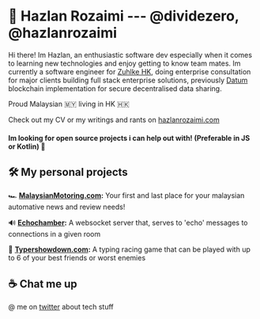 # 🦊 Hazlan Rozaimi --- @dividezero, @hazlanrozaimi

Hi there! Im Hazlan, an enthusiastic software dev especially when it comes to learning new technologies and enjoy getting to know team mates. Im currently a software engineer for [Zuhlke HK](https://www.zuhlke.asia/), doing enterprise consultation for major clients building full stack enterprise solutions, previously [Datum](https://datum.org/) blockchain implementation for secure decentralised data sharing.

Proud Malaysian 🇲🇾 living in HK 🇭🇰

Check out my CV or my writings and rants on [hazlanrozaimi.com](https://hazlanrozaimi.com)

#### Im looking for open source projects i can help out with! (Preferable in JS or Kotlin) 🎉

## 🛠 My personal projects
 🏎 **[MalaysianMotoring.com](https://malaysianmotoring.com):** Your first and last place for your malaysian automative news and review needs!
 
 🔊 **[Echochamber](https://github.com/dividezero/echochamber):** A websocket server that, serves to 'echo' messages to connections in a given room
 
 🏁 **[Typershowdown.com](https://typershowdown.com):** A typing racing game that can be played with up to 6 of your best friends or worst enemies

## ☕️ Chat me up
@ me on [twitter](https://twitter.com/HazlanRozaimi) about tech stuff


<!--
**dividezero/dividezero** is a ✨ _special_ ✨ repository because its `README.md` (this file) appears on your GitHub profile.

Here are some ideas to get you started:

- 🔭 I’m currently working on ...
- 🌱 I’m currently learning ...
- 👯 I’m looking to collaborate on ...
- 🤔 I’m looking for help with ...
- 💬 Ask me about ...
- 📫 How to reach me: ...
- 😄 Pronouns: ...
- ⚡ Fun fact: ...
-->
